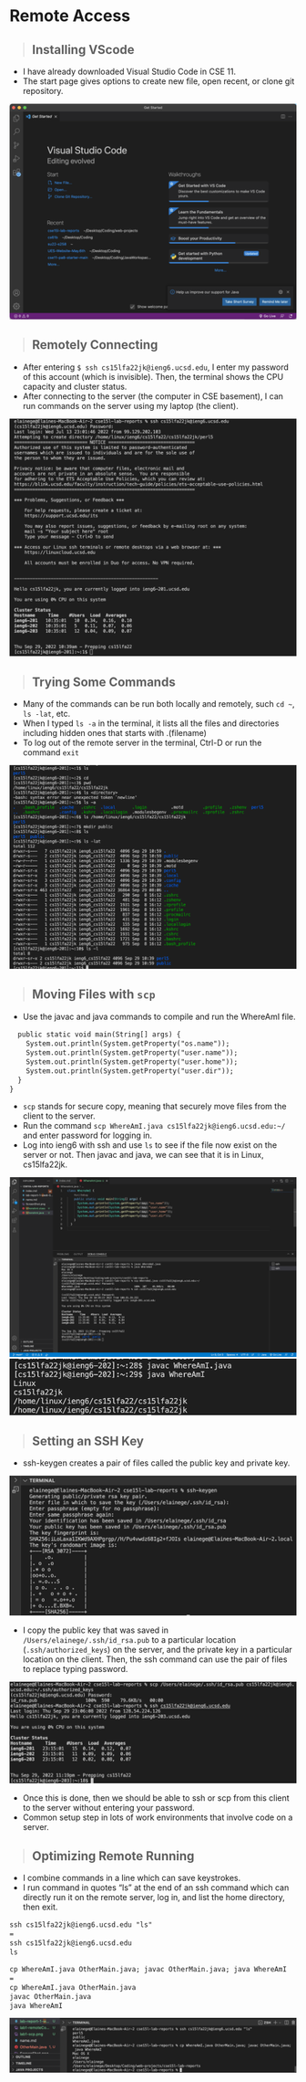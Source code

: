 # Remote Access
> ## Installing VScode
* I have already downloaded Visual Studio Code in CSE 11. 
* The start page gives options to create new file, open recent, or clone git repository.

![Image](lab1/lab1-vs.png)

> ## Remotely Connecting
* After entering `$ ssh cs15lfa22jk@ieng6.ucsd.edu`, I enter my password of this account (which is invisible). Then, the terminal shows the CPU capacity and cluster status.
* After connecting to the server (the computer in CSE basement), I can run commands on the server using my laptop (the client).

![Image](lab1/lab1-remoteConnect.png)

> ## Trying Some Commands
* Many of the commands can be run both locally and remotely, such `cd ~`, `ls -lat`, etc.
* When I typed `ls -a` in the terminal, it lists all the files and directories including hidden ones that starts with .(filename)
* To log out of the remote server in the terminal, Ctrl-D or run the command `exit`

![Image](lab1/lab1-commands.png)

> ## Moving Files with `scp`
* Use the javac and java commands to compile and run the WhereAmI file.

```class WhereAmI {
  public static void main(String[] args) {
    System.out.println(System.getProperty("os.name"));
    System.out.println(System.getProperty("user.name"));
    System.out.println(System.getProperty("user.home"));
    System.out.println(System.getProperty("user.dir"));
  }
}
```
* `scp` stands for secure copy, meaning that securely move files from the client to the server. 
* Run the command `scp WhereAmI.java cs15lfa22jk@ieng6.ucsd.edu:~/` and enter password for logging in.
* Log into ieng6 with ssh and use `ls` to see if the file now exist on the server or not. Then javac and java, we can see that it is in Linux, cs15lfa22jk.

![Image](lab1/lab1-scp.png)
![Image](lab1/lab1-WhereAmI.png)
> ## Setting an SSH Key
* ssh-keygen creates a pair of files called the public key and private key. 

![Image](lab1/lab1-key-setup.png)

* I copy the public key that was saved in `/Users/elainege/.ssh/id_rsa.pub` to a particular location (`.ssh/authorized_keys`) on the server, and the private key in a particular location on the client. Then, the ssh command can use the pair of files to replace typing password. 

![Image](lab1/lab1-key-setup2.png)

* Once this is done, then we should be able to ssh or scp from this client to the server without entering your password.
* Common setup step in lots of work environments that involve code on a server.

> ## Optimizing Remote Running

* I combine commands in a line which can save keystrokes.
* I run command in quotes “ls” at the end of an ssh command which can directly run it on the remote server, log in, and list the home directory, then exit.
```
ssh cs15lfa22jk@ieng6.ucsd.edu "ls"
=
ssh cs15lfa22jk@ieng6.ucsd.edu
ls
```
```
cp WhereAmI.java OtherMain.java; javac OtherMain.java; java WhereAmI
=
cp WhereAmI.java OtherMain.java
javac OtherMain.java
java WhereAmI
```

![Image](lab1/lab1-opt.png)